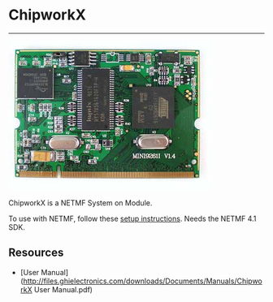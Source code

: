 # ChipworkX
---
![ChipworkX](images/chipworksX.jpg)

ChipworkX is a NETMF System on Module. 

To use with NETMF, follow these [setup instructions](../../../software/netmf/getting-started.md). Needs the NETMF 4.1 SDK.

## Resources
* [User Manual](http://files.ghielectronics.com/downloads/Documents/Manuals/ChipworkX User Manual.pdf)
